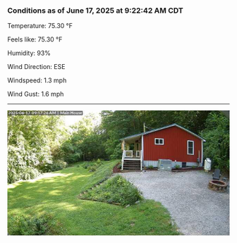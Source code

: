### Conditions as of June 17, 2025 at 9:22:42 AM CDT 

Temperature: 75.30 &deg;F

Feels like: 75.30 &deg;F

Humidity: 93%

Wind Direction: ESE

Windspeed: 1.3 mph

Wind Gust: 1.6 mph

---

<img src="./images/latest.jpeg"/>

